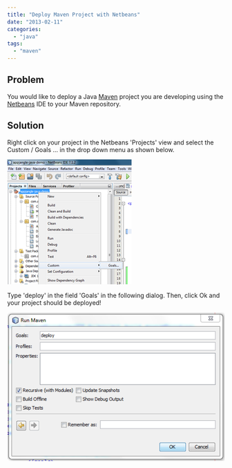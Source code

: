 ```yaml
---
title: "Deploy Maven Project with Netbeans"
date: "2013-02-11"
categories: 
  - "java"
tags: 
  - "maven"
---
```


## Problem

You would like to deploy a Java [Maven](http://maven.apache.org/) project you are developing using the [Netbeans](http://netbeans.org/) IDE to your Maven repository.

## Solution

Right click on your project in the Netbeans 'Projects' view and select the Custom / Goals … in the drop down menu as shown below.

![](images/021113_0356_deploymaven1.png)

Type 'deploy' in the field 'Goals' in the following dialog. Then, click Ok and your project should be deployed!

![](images/021113_0356_deploymaven2.png)
